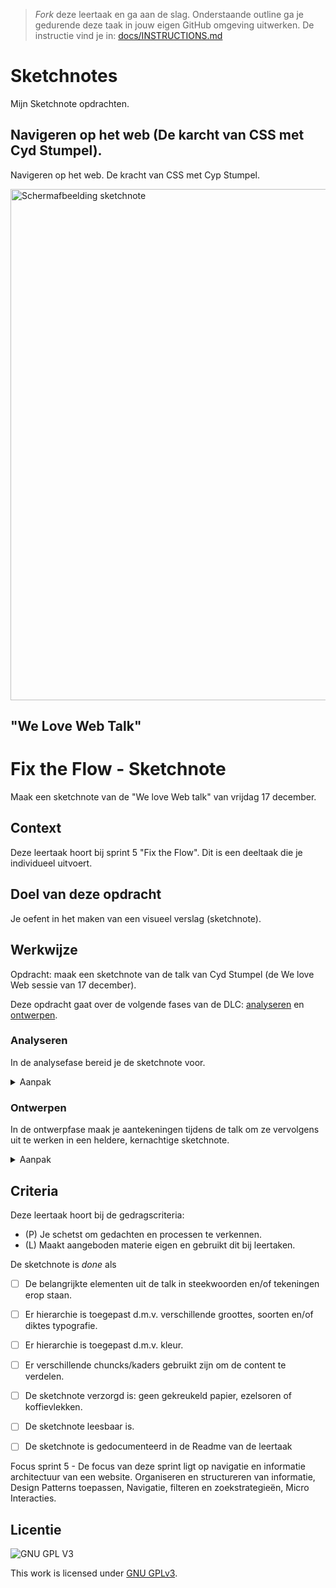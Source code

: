 > _Fork_ deze leertaak en ga aan de slag. Onderstaande outline ga je gedurende deze taak in jouw eigen GitHub omgeving uitwerken. De instructie vind je in: [docs/INSTRUCTIONS.md](docs/INSTRUCTIONS.md)

# Sketchnotes
<!-- Geef je opdracht een titel en schrijf in één zin wat het is -->
Mijn Sketchnote opdrachten. 

## Navigeren op het web (De karcht van CSS met Cyd Stumpel).
<!-- Toon je gemaakte Sketchnotes en geef je plaatje een korte beschrijving -->
Navigeren op het web.
De kracht van CSS met Cyp Stumpel.

<img width="818" alt="Schermafbeelding sketchnote" src="https://user-images.githubusercontent.com/90447045/148700264-18699f19-d3a8-455d-8755-7708e56ddbb9.png">

## "We Love Web Talk"
# Fix the Flow - Sketchnote

Maak een sketchnote van de "We love Web talk" van vrijdag 17 december.

## Context

Deze leertaak hoort bij sprint 5 "Fix the Flow". 
Dit is een deeltaak die je individueel uitvoert. 


## Doel van deze opdracht

Je oefent in het maken van een visueel verslag (sketchnote). 


## Werkwijze

Opdracht: maak een sketchnote van de talk van Cyd Stumpel (de We love Web sessie van 17 december).

Deze opdracht gaat over de volgende fases van de DLC: [analyseren](#analyseren) en [ontwerpen](#ontwerpen).

### Analyseren

In de analysefase bereid je de sketchnote voor.

<details>
<summary>Aanpak</summary>

   Voor de talk begint.
   
   Teken het volgende:

1. Een titel (zie hiervoor de oefening tijdens de workshop).
2. Een simpel portretje van de persoon die de talk geeft (zie hiervoor de oefening tijdens de workshop).
3. De datum en tijd.
4. Een plan voor je typografie (zie hiervoor de oefening tijdens de workshop).
5. Een plan voor je 'chuncks' met informatie (zie hiervoor de oefening tijdens de workshop).
    


#### Materiaal analysefase

- [What is sketchnoting?](https://www.youtube.com/watch?v=4ItcHag3agE)
- [How To Do Sketchnoting (Even If You "Can't Draw"!)](https://www.youtube.com/watch?v=evLCAYlx4Kw)


</details>

### Ontwerpen

In de ontwerpfase maak je aantekeningen tijdens de talk om ze vervolgens uit te werken in een heldere, kernachtige sketchnote.

<details>
<summary>Aanpak</summary>

Tijdens de talk:

   Leg in kernwoorden en tekeningen de belangrijkste informatie vast op post-its (of meteen op papier, als je durft).
   
Na de talk:

   1. Werk de sketchnote uit.
   2. Pas hierarchie toe dmv: 
   Typografie (gebruik bijvoorbeeld verschillende lijndiktes en grootte).
   Kleur (gebruik het functioneel en maximaal twee kleuren).

#### Materiaal ontwerpfase

- [What is sketchnoting?](https://www.youtube.com/watch?v=4ItcHag3agE)
- [How To Do Sketchnoting (Even If You "Can't Draw"!)](https://www.youtube.com/watch?v=evLCAYlx4Kw)

</details>


## Criteria

Deze leertaak hoort bij de gedragscriteria:

- (P) Je schetst om gedachten en processen te verkennen.  
- (L) Maakt aangeboden materie eigen en gebruikt dit bij leertaken.  

De sketchnote is *done* als

- [ ] De belangrijkte elementen uit de talk in steekwoorden en/of tekeningen erop staan.
- [ ] Er hierarchie is toegepast d.m.v. verschillende groottes, soorten en/of diktes typografie.
- [ ] Er hierarchie is toegepast d.m.v. kleur.
- [ ] Er verschillende chuncks/kaders gebruikt zijn om de content te verdelen.
- [ ] De sketchnote verzorgd is: geen gekreukeld papier, ezelsoren of koffievlekken.
- [ ] De sketchnote leesbaar is.
- [ ] De sketchnote is gedocumenteerd in de Readme van de leertaak


Focus sprint 5 - De focus van deze sprint ligt op navigatie en informatie architectuur van een website. Organiseren en structureren van informatie, Design Patterns toepassen, Navigatie, filteren en zoekstrategieën, Micro Interacties.




## Licentie

![GNU GPL V3](https://www.gnu.org/graphics/gplv3-127x51.png)

This work is licensed under [GNU GPLv3](./LICENSE).
